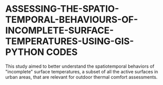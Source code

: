 # ASSESSING-THE-SPATIO-TEMPORAL-BEHAVIOURS-OF-INCOMPLETE-SURFACE-TEMPERATURES-USING-GIS-PYTHON CODES
This study aimed to better understand the spatiotemporal behaviors of "incomplete" surface temperatures, a subset of all the active surfaces in urban areas, that are relevant for outdoor thermal comfort assessments. 
